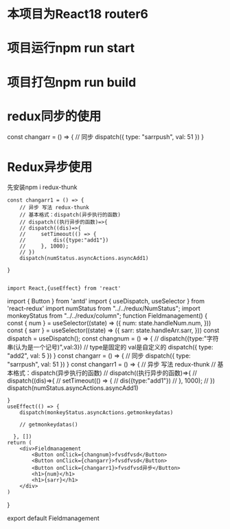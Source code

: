 # 本项目为React18 router6
# 项目运行npm run start
# 项目打包npm run build

# redux同步的使用
const changarr = () => {
        // 同步
        dispatch({ type: "sarrpush", val: 51 })
}

# Redux异步使用 
先安装npm i redux-thunk

    const changarr1 = () => {
        // 异步 写法 redux-thunk 
        // 基本格式：dispatch(异步执行的函数)
        // dispatch((执行异步的函数)=>{
        // dispatch((dis)=>{
        //     setTimeout(() => {
        //         dis({type:"add1"})
        //     }, 1000);
        // })
        dispatch(numStatus.asyncActions.asyncAdd1)
        
    }


    import React,{useEffect} from 'react'
import { Button } from 'antd'
import { useDispatch, useSelector } from 'react-redux'
import numStatus from "../../redux/NumStatus";
import monkeyStatus from "../../redux/column";
function Fieldmanagement() {
    const { num } = useSelector((state) => ({
        num: state.handleNum.num,
    }))
    const { sarr } = useSelector((state) => ({
        sarr: state.handleArr.sarr,
    }))
    const dispatch = useDispatch();
    const changnum = () => {
        // dispatch({type:"字符串(认为是一个记号)",val:3})
        //   type是固定的   val是自定义的
        dispatch({ type: "add2", val: 5 })
    }
    const changarr = () => {
        // 同步
        dispatch({ type: "sarrpush", val: 51 })
    }
    const changarr1 = () => {
        // 异步 写法 redux-thunk 
        // 基本格式：dispatch(异步执行的函数)
        // dispatch((执行异步的函数)=>{
        // dispatch((dis)=>{
        //     setTimeout(() => {
        //         dis({type:"add1"})
        //     }, 1000);
        // })
        dispatch(numStatus.asyncActions.asyncAdd1)
        
    }
    useEffect(() => {
        dispatch(monkeyStatus.asyncActions.getmonkeydatas)
    
        // getmonkeydatas()
    
      }, [])
    return (
        <div>Fieldmanagement
            <Button onClick={changnum}>fvsdfvsd</Button>
            <Button onClick={changarr}>fvsdfvsd</Button>
            <Button onClick={changarr1}>fvsdfvsd异步</Button>
            <h1>{num}</h1>
            <h1>{sarr}</h1>
        </div>
    )
}

export default Fieldmanagement